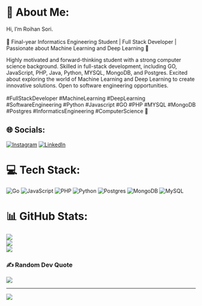 # 💫 About Me:
Hi, I’m Roihan Sori.<br><br>🚀 Final-year Informatics Engineering Student | Full Stack Developer | Passionate about Machine Learning and Deep Learning 🤖

Highly motivated and forward-thinking student with a strong computer science background. Skilled in full-stack development, including GO, JavaScript, PHP, Java, Python, MYSQL, MongoDB, and Postgres. Excited about exploring the world of Machine Learning and Deep Learning to create innovative solutions. Open to software engineering opportunities. 
<br>
<br>
#FullStackDeveloper #MachineLearning #DeepLearning #SoftwareEngineering #Python #Javascript #GO #PHP #MYSQL #MongoDB #Postgres #InformaticsEngineering #ComputerScience 🚀


## 🌐 Socials:
[![Instagram](https://img.shields.io/badge/Instagram-%23E4405F.svg?logo=Instagram&logoColor=white)](https://instagram.com/roihan_sori) [![LinkedIn](https://img.shields.io/badge/LinkedIn-%230077B5.svg?logo=linkedin&logoColor=white)](https://linkedin.com/in/roihan-sori) 

# 💻 Tech Stack:
![Go](https://img.shields.io/badge/go-%2300ADD8.svg?style=for-the-badge&logo=go&logoColor=white) ![JavaScript](https://img.shields.io/badge/javascript-%23323330.svg?style=for-the-badge&logo=javascript&logoColor=%23F7DF1E) ![PHP](https://img.shields.io/badge/php-%23777BB4.svg?style=for-the-badge&logo=php&logoColor=white) ![Python](https://img.shields.io/badge/python-3670A0?style=for-the-badge&logo=python&logoColor=ffdd54) ![Postgres](https://img.shields.io/badge/postgres-%23316192.svg?style=for-the-badge&logo=postgresql&logoColor=white) ![MongoDB](https://img.shields.io/badge/MongoDB-%234ea94b.svg?style=for-the-badge&logo=mongodb&logoColor=white) ![MySQL](https://img.shields.io/badge/mysql-%2300f.svg?style=for-the-badge&logo=mysql&logoColor=white) 

# 📊 GitHub Stats:
![](https://github-readme-stats.vercel.app/api?username=roihan12&theme=dark&hide_border=false&include_all_commits=false&count_private=false)<br/>
![](https://github-readme-streak-stats.herokuapp.com/?user=roihan12&theme=dark&hide_border=false)<br/>
![](https://github-readme-stats.vercel.app/api/top-langs/?username=roihan12&theme=dark&hide_border=false&include_all_commits=false&count_private=false&layout=compact)

### ✍️ Random Dev Quote
![](https://quotes-github-readme.vercel.app/api?type=vetical&theme=radical)

---
[![](https://visitcount.itsvg.in/api?id=roihan12&icon=0&color=0)](https://visitcount.itsvg.in)
